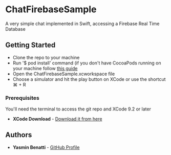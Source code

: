 # ChatFirebaseSample

A very simple chat implemented in Swift, accessing a Firebase Real Time Database

## Getting Started

* Clone the repo to your machine
* Run '$ pod install' command (if you don't have CocoaPods running on your machine follow [this guide](https://guides.cocoapods.org/using/getting-started.html)
* Open the ChatFirebaseSample.xcworkspace file
* Choose a simulator and hit the play button on XCode or use the shortcut ⌘ + R

### Prerequisites

You'll need the terminal to access the git repo and XCode 9.2 or later 

* **XCode Download** - [Download it from here](https://developer.apple.com/downloads/index.action)

## Authors

* **Yasmin Benatti** - [GitHub Profile](https://github.com/yabenatti)

